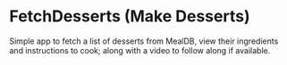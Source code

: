 # FetchDesserts (Make Desserts)
Simple app to fetch a list of desserts from MealDB, view their ingredients and instructions to cook; along with a video to follow along if available.
